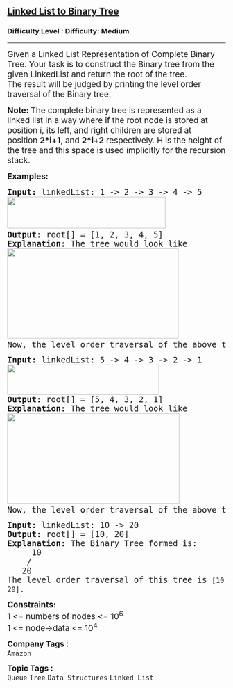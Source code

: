 <h2><a href="https://www.geeksforgeeks.org/problems/make-binary-tree/1?page=6&category=Tree,Binary%20Search%20Tree,DFS,BFS&sortBy=difficulty">Linked List to Binary Tree</a></h2><h3>Difficulty Level : Difficulty: Medium</h3><hr><div class="problems_problem_content__Xm_eO"><p><span style="font-size: 14pt;">Given a Linked List Representation of Complete Binary Tree. Your task is to construct the Binary tree from the given LinkedList and return the root of the tree.<br>The result will be judged by printing the level order traversal of the Binary tree. </span></p>
<p><span style="font-size: 14pt;"><strong>Note:&nbsp;</strong>The complete binary tree is represented as a linked list in a way where if the root node is stored at position i, its left, and right children are stored at position&nbsp;<strong>2*i+1</strong>, and&nbsp;<strong>2*i+2</strong> respectively. H is the height of the tree and this space is used implicitly for the recursion stack.</span></p>
<p><span style="font-size: 14pt;"><strong>Examples:</strong></span></p>
<pre><span style="font-size: 14pt;"><strong>Input: </strong>linkedList: 1 -&gt; 2 -&gt; 3 -&gt; 4 -&gt; 5
<img src="https://media.geeksforgeeks.org/img-practice/prod/addEditProblem/700289/Web/Other/blobid0_1725432465.png" width="365" height="73"> <br><strong>Output: </strong>root[] = [1, 2, 3, 4, 5]<strong>
Explanation: </strong>The tree would look like <br><img src="https://media.geeksforgeeks.org/img-practice/prod/addEditProblem/700289/Web/Other/blobid5_1725432604.png" width="395" height="207"> <br>Now, the level order traversal of the above tree is 1 2 3 4 5.
</span></pre>
<pre><span style="font-size: 14pt;"><strong>Input: </strong>linkedList: 5 -&gt; 4 -&gt; 3 -&gt; 2 -&gt; 1<br><img src="https://media.geeksforgeeks.org/img-practice/prod/addEditProblem/700289/Web/Other/blobid1_1725432484.png" width="350" height="70"><br><strong>Output: </strong>root[] = [5, 4, 3, 2, 1]<strong>
Explanation: </strong>The tree would look like
<img src="https://media.geeksforgeeks.org/img-practice/prod/addEditProblem/700289/Web/Other/blobid4_1725432586.png" width="397" height="208"> <br>Now, the level order traversal of the above tree is 5 4 3 2 1.</span></pre>
<pre><span style="font-size: 14pt;"><strong>Input: </strong>linkedList: 10 -&gt; 20<br><strong>Output: </strong>root[] = [10, 20]<strong>
Explanation: </strong>The Binary Tree formed is:</span><br><span style="font-size: 14pt;">     10
    /
   20
The level order traversal of this tree is <code>[10, 20]</code>.</span></pre>
<p><span style="font-size: 14pt;"><strong>Constraints:</strong><br>1 &lt;= numbers of nodes &lt;= 10<sup>6</sup><br>1 &lt;= node-&gt;data &lt;= 10<sup>4</sup></span></p></div><p><span style=font-size:18px><strong>Company Tags : </strong><br><code>Amazon</code>&nbsp;<br><p><span style=font-size:18px><strong>Topic Tags : </strong><br><code>Queue</code>&nbsp;<code>Tree</code>&nbsp;<code>Data Structures</code>&nbsp;<code>Linked List</code>&nbsp;